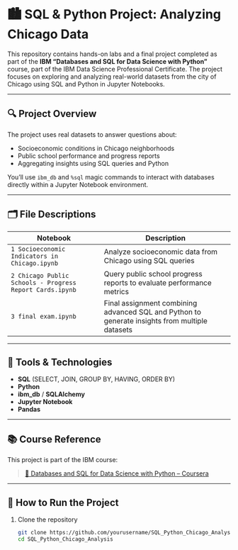 # 🏙️ SQL & Python Project: Analyzing Chicago Data

This repository contains hands-on labs and a final project completed as part of the **IBM “Databases and SQL for Data Science with Python”** course, part of the IBM Data Science Professional Certificate. The project focuses on exploring and analyzing real-world datasets from the city of Chicago using SQL and Python in Jupyter Notebooks.

---

## 🔍 Project Overview

The project uses real datasets to answer questions about:
- Socioeconomic conditions in Chicago neighborhoods
- Public school performance and progress reports
- Aggregating insights using SQL queries and Python

You’ll use `ibm_db` and `%sql` magic commands to interact with databases directly within a Jupyter Notebook environment.

---

## 🗂️ File Descriptions

| Notebook | Description |
|----------|-------------|
| `1 Socioeconomic Indicators in Chicago.ipynb` | Analyze socioeconomic data from Chicago using SQL queries |
| `2 Chicago Public Schools - Progress Report Cards.ipynb` | Query public school progress reports to evaluate performance metrics |
| `3 final exam.ipynb` | Final assignment combining advanced SQL and Python to generate insights from multiple datasets |

---

## 🧰 Tools & Technologies

- **SQL** (SELECT, JOIN, GROUP BY, HAVING, ORDER BY)
- **Python**
- **ibm_db** / **SQLAlchemy**
- **Jupyter Notebook**
- **Pandas**

---

## 📚 Course Reference

This project is part of the IBM course:

> [📘 Databases and SQL for Data Science with Python – Coursera](https://www.coursera.org/learn/sql-data-science)

---

## 🚀 How to Run the Project

1. Clone the repository  
   ```bash
   git clone https://github.com/yourusername/SQL_Python_Chicago_Analysis.git
   cd SQL_Python_Chicago_Analysis
